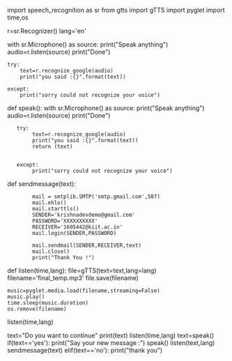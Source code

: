 import speech_recognition as sr
from gtts import gTTS
import pyglet
import time,os



r=sr.Recognizer()
lang='en'


with sr.Microphone() as source:
    print("Speak anything")
    audio=r.listen(source)
    print("Done")
    
    try:
        text=r.recognize_google(audio)
        print("you said :{}".format(text))
        
    except:
        print("sorry could not recognize your voice")

def speak():
    with sr.Microphone() as source:
       print("Speak anything")
       audio=r.listen(source)
       print("Done")
        
       try:
            text=r.recognize_google(audio)
            print("you said :{}".format(text))
            return (text)
            
            
       except:
            print("sorry could not recognize your voice")

def sendmessage(text):
            
            mail = smtplib.SMTP('smtp.gmail.com',587)
            mail.ehlo() 
            mail.starttls()
            SENDER='krishnadevdemo@gmail.com'
            PASSWORD='XXXXXXXXXX'
            RECEIVER='1605442@kiit.ac.in'
            mail.login(SENDER,PASSWORD)
            
            mail.sendmail(SENDER,RECEIVER,text)
            mail.close()
            print("Thank You !")


def listen(time,lang):
    file=gTTS(text=text,lang=lang)
    filename='final_temp.mp3'
    file.save(filename)
    
    music=pyglet.media.load(filename,streaming=False)
    music.play()
    time.sleep(music.duration)
    os.remove(filename)


listen(time,lang)

text="Do you want to continue"
print(text)
listen(time,lang)
text=speak()
if(text=='yes'):
    print("Say your new message :")
    speak()
    listen(text,lang)
    sendmessage(text)
elif(text=='no'):
    print("thank you")
    
    
